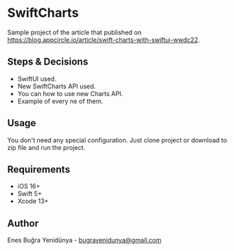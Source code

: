 # SwiftCharts

Sample project of the article that published on https://blog.appcircle.io/article/swift-charts-with-swiftui-wwdc22.

## Steps & Decisions
- SwiftUI used.
- New SwiftCharts API used.
- You can how to use new Charts API.
- Example of every ne of them.

## Usage
You don't need any special configuration. Just clone project or download to zip file and run the project.

## Requirements

 - iOS 16+
 - Swift 5+
 - Xcode 13+

## Author
Enes Buğra Yenidünya - bugrayenidunya@gmail.com 
